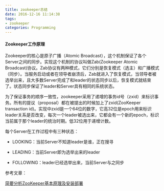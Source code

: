 ```yaml
---
title: zookeeper总结
date: 2016-12-16 11:14:38
tags:
- zookeeper
categories: Programming
---
```


#### Zookeeper工作原理

Zookeeper的核心是原子广播（Atomic Broadcast），这个机制保证了各个Server之间的同步。实现这个机制的协议叫做Zab(Zookeeper Atomic Broadcast)协议。Zab协议有两种模式，它们分别是恢复模式（选主）和广播模式（同步）。当服务启动或者在领导者崩溃后，Zab就进入了恢复模式，当领导者被选举出来，且大多数Server完成了和leader的状态同步以后，恢复模式就结束了。状态同步保证了leader和Server具有相同的系统状态。

<!-- more -->

为了保证事务的顺序一致性，zookeeper采用了递增的事务id号（zxid）来标识事务。所有的提议（proposal）都在被提出的时候加上了zxid(ZooKeeper transaction id)。实现中zxid是一个64位的数字，它高32位是epoch用来标识leader关系是否改变，每次一个leader被选出来，它都会有一个新的epoch，标识当前属于那个leader的统治时期。低32位用于递增计数。

每个Server在工作过程中有三种状态：

* LOOKING：当前Server不知道leader是谁，正在搜寻

* LEADING：当前Server即为选举出来的leader

* FOLLOWING：leader已经选举出来，当前Server与之同步


参考文章：

[简要分析ZooKeeper基本原理及安装部署](http://blog.csdn.net/xlgen157387/article/details/53572760)
